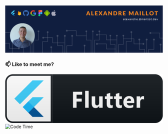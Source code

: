 ![Cover](https://github.com/AlexandreMaillot/AlexandreMaillot/blob/main/img/banniere_img.png)

### 📫 Like to meet me?
![Test](https://github.com/AlexandreMaillot/AlexandreMaillot/blob/main/img/flutter_button_icon_151957.png)
![Code Time](http://img.shields.io/badge/Code%20Time-1%2C682%20hrs%2039%20mins-blue)

